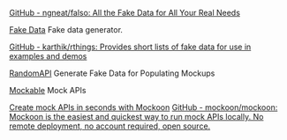 
[GitHub - ngneat/falso: All the Fake Data for All Your Real Needs](https://github.com/ngneat/falso)

[Fake Data](https://www.fakedata.pro/)
Fake data generator.

[GitHub - karthik/rthings: Provides short lists of fake data for use in examples and demos](https://github.com/karthik/rthings)

[RandomAPI](https://randomapi.com/)
Generate Fake Data for Populating Mockups

[Mockable](https://www.mockable.io/)
Mock APIs

[Create mock APIs in seconds with Mockoon](https://mockoon.com/)
[GitHub - mockoon/mockoon: Mockoon is the easiest and quickest way to run mock APIs locally. No remote deployment, no account required, open source.](https://github.com/mockoon/mockoon)
